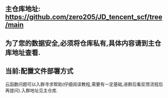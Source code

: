 ## 主仓库地址: https://github.com/zero205/JD_tencent_scf/tree/main

## 为了您的数据安全,必须将仓库私有,具体内容请到主仓库地址查看.

## 当前:配置文件部署方式

云函数问题可以入群寻求帮助(仔细阅读教程,需要有一定基础,进群后看反馈流程后再提问).入群地址见主仓库.
